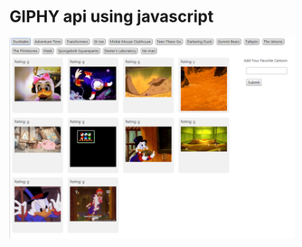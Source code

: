 # GIPHY api using javascript

![Giphy Project](https://raw.githubusercontent.com/edobb/giphy-api/master/giphyProject.PNG)

